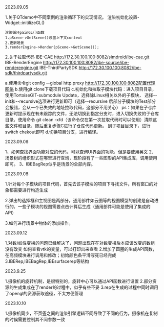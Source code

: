 2023.09.05

1.关于QTdemo中不同案例的渲染循环下的实现情况。
    渲染初始化设置-Widget::initilizeGL()

    渲染循环painGL()函数
    1.pScene->GetScene()设置上下文context
    2.更新场景
    3.renderEngine->Render(pScene->GetScene());

2.关于拉取代码
IBE-CAE             http://172.30.100.100:8082/simdroid/ibe-cae.git
IBE-RenderEngine    http://172.30.100.100:8082/ibe-source/ibe-renderengine.git
IBE-ThirdPartySDK   http://172.30.100.100:8082/ibe-sdk/thirdpartysdk.git

a.使用命令git config --global http.proxy http://172.30.100.100:8082配置代理网络
b.使用git clone下载项目代码
c.初始化和拉取子模块代码：进入项目目录，使用TortoiseGIT-submodule Update，选择除Linux相关以外的子模块，
    选择--init和--recursive选项进行更新即可（选择--recursive 后部分子模块的Test部分会报错，会从一个已失效的地址拉取代码，这部分不用关心）
    ps：如果在子仓库更新时提示现在有未跟踪的文件，无法切换到指定分支时，进入切换失败的子仓库目录，使用命令
    git clean -xfd（该命令仅在第一次拉取代码时可以使用）清除这些文件和目录，随后重复步骤C进行子仓库代码更新。
    到子项目目录下，进行switch chekout即可
d.切换项目分支，进行编译。

2023.09.06

1、如何查找界面功能对应的代码，可以查询UI界面的功能，但是要使用英文
2、场景树的组织形式在哪里进行查询，现阶段有了一些图形的API集成库，调用使用即可。
3、IBEBagRep似乎是场景的全部内容。

2023.09.08

1.针对每个子模块的项目代码，首先去该子模块的项目下寻找文件，所有窗口的对象都需要进行构造生成


2.弹出的选择框和主视图是两部分，通用部件如云图等的视图模型的创建是自动进行的，一些子模块的视图需要点击计算后生成（通用部件可能是使用了集成的API）


3.如何进行场景中物体的添加操作。

2023.09.12

1.对数/线性变换的问题已经解决了，问题出现在在对数变换后本应该改变的数组没有改变
    如何查看vtk的变量，可以打印出来查看
2.增加了圆圈的生成API函数，在高频模块进行调用和修改；初始颜色条平滑写死已经完成
3.IBERep,IBEBagRep,IBEsurfacerep等结构
    
2023.9.25

1.摄像机的旋转机制，是很特别的，旋转中心可以通过API函数进行设置
2.部分资源的生成集成在了render的过程中，似乎有些不妥
3.rep在生成的过程中同时调用了opengl的资源获取途径，不太方便管理

2023.10.10

1.摄像机同步，不页签之间的渲染引擎逻辑不同导致了不同的行为，摄像机在复制的时候需要控制其不同参数一致


